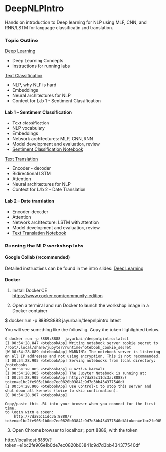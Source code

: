 # DeepNLPIntro  
Hands on introduction to Deep learning for NLP using MLP, CNN, and RNN/LSTM for language classificatin and translation.  

### Topic Outline  
[Deep Learning](slides/1&#32Deep&#32Learning&#32Introduction.pdf)  
- Deep Learning Concepts   
- Instructions for running labs  

[Text Classification](slides/2&#32NLP&#32Text&#32Classification)  
- NLP, why NLP is hard  
- Embeddings  
- Neural architectures for NLP   
- Context for Lab 1 - Sentiment Classification   

#### Lab 1 – Sentiment Classification  
- Text classification  
- NLP vocabulary  
- Embeddings  
- Network architectures: MLP, CNN, RNN   
- Model development and evaluation, review  
- [Sentiment Classification Notebook](Text&#32Classification/SentimentClassification.ipynb)  

[Text Translation](slides/3&#32NLP&#32Text&#32Translations.pdf)    
- Encoder - decoder   
- Bidirectional LSTM  
- Attention  
- Neural architectures for NLP   
- Context for Lab 2 - Date Translation   

#### Lab 2 – Date translation  
- Encoder-decoder  
- Attention  
- Network architecture: LSTM with attention  
- Model development and evaluation, review  
- [Text Translation Notebook](Text&#32Translation/TextTranslation.ipynb)  

### Running the NLP workshop labs

#### Google Collab (recommended)

Detailed instructions can be found in the intro slides: [Deep Learning](slides/1&#32Deep&#32Learning&#32Introduction.pdf) 

#### Docker
1) Install Docker CE  
https://www.docker.com/community-edition   

2) Open a terminal and run Docker to launch the workshop image in a Docker container  

$ docker run -p 8889:8888  jayurbain/deepnlpintro:latest  

You will see something like the following. Copy the token highlighted below.  

```
$ docker run -p 8889:8888  jayurbain/deepnlpintro:latest
[I 00:54:28.847 NotebookApp] Writing notebook server cookie secret to /root/.local/share/jupyter/runtime/notebook_cookie_secret
[W 00:54:28.889 NotebookApp] WARNING: The notebook server is listening on all IP addresses and not using encryption. This is not recommended.
[I 00:54:28.905 NotebookApp] Serving notebooks from local directory: /notebooks
[I 00:54:28.905 NotebookApp] 0 active kernels
[I 00:54:28.905 NotebookApp] The Jupyter Notebook is running at:
[I 00:54:28.905 NotebookApp] http://7da85c11dc3a:8888/?token=e1bc2fe905e1b0de7ec0820b03841c9d7d3bb434377540df
[I 00:54:28.906 NotebookApp] Use Control-C to stop this server and shut down all kernels (twice to skip confirmation).
[C 00:54:28.907 NotebookApp]
```

    Copy/paste this URL into your browser when you connect for the first time,  
    to login with a token:  
        http://7da85c11dc3a:8888/?token=e1bc2fe905e1b0de7ec0820b03841c9d7d3bb434377540df&token=e1bc2fe905e1b0de7ec0820b03841c9d7d3bb434377540df

3) Open Chrome browser to localhost, port 8889, with the token  

http://localhost:8889/?token=e1bc2fe905e1b0de7ec0820b03841c9d7d3bb434377540df  
